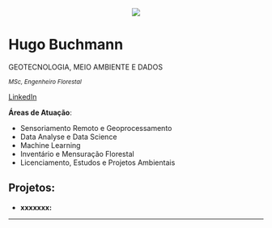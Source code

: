 <p align="center">
  <img src="conhecimento.jpeg" >
</p>

# Hugo Buchmann
GEOTECNOLOGIA, MEIO AMBIENTE E DADOS

<sub>*MSc, Engenheiro Florestal*</sub>

[LinkedIn](https://www.linkedin.com/in/hugobuchmann/)

**Áreas de Atuação**:
* Sensoriamento Remoto e Geoprocessamento
* Data Analyse e Data Science
* Machine Learning
* Inventário e Mensuração Florestal
* Licenciamento, Estudos e Projetos Ambientais



## Projetos:

* **xxxxxxx:**


---
